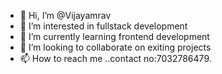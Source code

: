 - 👋 Hi, I’m @Vijayamrav
- 👀 I’m interested in fullstack development
- 🌱 I’m currently learning frontend development
- 💞️ I’m looking to collaborate on exiting projects
- 📫 How to reach me ..contact no:7032786479.

<!---
Vijayamrav/Vijayamrav is a ✨ special ✨ repository because its `README.md` (this file) appears on your GitHub profile.
You can click the Preview link to take a look at your changes.
--->
